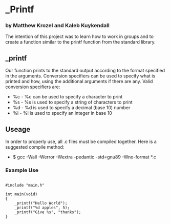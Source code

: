 # _Printf 
### by Matthew Krozel and Kaleb Kuykendall


The intention of this project was to learn how to work in groups and to create a function similar to the printf function from the standard library.

## _printf
Our function prints to the standard output according to the format specified in the arguments.
Conversion specifiers can be used to specify what is printed and how, using the additional arguments if there are any.
Valid conversion specifiers are:

+ %c - %c can be used to specify a character to print
+ %s - %s is used to specify a string of characters to print
+ %d - %d is used to specify a decimal (base 10) number
+ %i - %i is used to specify an integer in base 10

## Useage
In order to properly use, all .c files must be compiled together. Here is a suggested compile method:

+ $ gcc -Wall -Werror -Wextra -pedantic -std=gnu89 -Wno-format *.c

### Example Use 

```

#include "main.h"

int main(void)
{
	_printf("Hello World");
	_printf("%d apples", 5);
	_printf("Give %s", "thanks");
}


